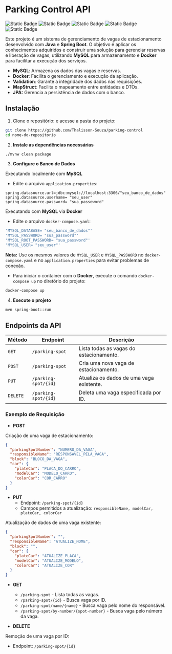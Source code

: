  # Parking Control API
 
![Static Badge](https://img.shields.io/badge/Java-v17-blue.svg) 
![Static Badge](https://img.shields.io/badge/SpringBoot-3.4.2-green.svg) 
![Static Badge](https://img.shields.io/badge/Jpa-3.4.2-orange.svg)
![Static Badge](https://img.shields.io/badge/Validation-3.4.2-yellow.svg) 
![Static Badge](https://img.shields.io/badge/MapStruct-1.5.3-8E44AD.svg) 


Este projeto é um sistema de gerenciamento de vagas de estacionamento desenvolvido com **Java** e **Spring Boot**. 
O objetivo é aplicar os conhecimentos adquiridos e construir uma solução para gerenciar reservas e liberação de vagas, 
utilizando **MySQL** para armazenamento e **Docker** para facilitar a execução dos serviços.

- **MySQL**: Armazena os dados das vagas e reservas.
- **Docker**: Facilita o gerenciamento e execução da aplicação.
- **Validation**: Garante a integridade dos dados nas requisições.
- **MapStruct**: Facilita o mapeamento entre entidades e DTOs.
- **JPA:** Gerencia a persistência de dados com o banco.

## **Instalação** 

1. Clone o repositório: e acesse a pasta do projeto:
```bash
git clone https://github.com/Thalisson-Souza/parking-control
cd nome-do-repositorio
```


2. **Instale as dependências necessárias** 
```bash 
./mvnw clean package
```


3. **Configure o Banco de Dados**  

Executando localmente com **MySQL**

- Edite o arquivo `application.properties`:

```properties
spring.datasource.url=jdbc:mysql://localhost:3306/"seu_banco_de_dados"
spring.datasource.username= "seu_user"
spring.datasource.password= "sua_passoword"
```
  
Executando com **MySQL** via **Docker**

- Edite o arquivo `docker-compose.yaml`:
```yaml
'MYSQL_DATABASE= "seu_banco_de_dados"'
'MYSQL_PASSWORD= "sua_password"'
'MYSQL_ROOT_PASSWORD= "sua_password"'
'MYSQL_USER= "seu_user"'
```

**Nota:**  Use os mesmos valores de `MYSQL_USER` e `MYSQL_PASSWORD` no 
`docker-compose.yaml` e no `application.properties` para evitar problemas de conexão.


- Para iniciar o container com o **Docker**, execute o comando `docker-compose up` no diretório do projeto: 

```bash
docker-compose up 
```

4. **Execute o projeto** 
```bash
mvn spring-boot::run
```

## Endpoints da API

| Método  | Endpoint                | Descrição                                |
|---------|-------------------------|------------------------------------------|
| `GET`   | `/parking-spot`          | Lista todas as vagas do estacionamento.  |
| `POST`  | `/parking-spot`          | Cria uma nova vaga de estacionamento.    |
| `PUT`   | `/parking-spot/{id}`     | Atualiza os dados de uma vaga existente. |
| `DELETE` | `/parking-spot/{id}`   | Deleta uma vaga especificada por ID.       


### Exemplo de Requisição 

- **POST** 

Criação de uma vaga de estacionamento:

```json
{
  "parkingSpotNumber": "NUMERO_DA_VAGA",
  "responsibleName": "RESPONSAVEL_PELA_VAGA",
  "block": "BLOCO_DA_VAGA",
  "car": {
    "plateCar": "PLACA_DO_CARRO",
    "modelCar": "MODELO_CARRO",
    "colorCar": "COR_CARRO"
  }
}
```

- **PUT**
    - Endpoint: `/parking-spot/{id}`
    - Campos permitidos a atualização: `responsibleName, modelCar, plateCar, colorCar`

Atualização de dados de uma vaga existente:
```json
{
  "parkingSpotNumber": "",
  "responsibleName": "ATUALIZE_NOME",
  "block": "",
  "car": {
    "plateCar": "ATUALIZE_PLACA",
    "modelCar": "ATUALIZE_MODELO",
    "colorCar": "ATUALIZE_COR"
  }
}
```


- **GET**
  - `/parking-spot` - Lista todas as vagas.
  - `/parking-spot/{id}` - Busca vaga por ID.
  - `/parking-spot/name/{name}` - Busca vaga pelo nome do responsável.
  - `/parking-spot/by-number/{spot-number}` - Busca vaga pelo número da vaga.

  

- **DELETE**

Remoção de uma vaga por ID:
  - Endpoint: `/parking-spot/{id}`



